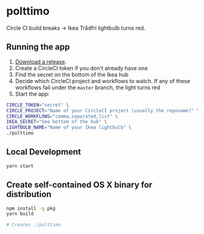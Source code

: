 # polttimo

Circle CI build breaks -> Ikea Trådfri lightbulb turns red.

## Running the app

1. [Download a release](...).
1. Create a CircleCI token if you don't already have one
1. Find the secret on the bottom of the Ikea hub
1. Decide which CircleCI project and workflows to watch. If any of these workflows fail under the `master` branch, the light turns red
1. Start the app:

```bash
CIRCLE_TOKEN="secret" \
CIRCLE_PROJECT="Name of your CircleCI project (usually the reponame)" \
CIRCLE_WORKFLOWS="comma,separated,list" \
IKEA_SECRET="See bottom of the hub" \
LIGHTBULB_NAME="Name of your Ikea lightbulb" \
./polttimo
```

## Local Development

```bash
yarn start
```

## Create self-contained OS X binary for distribution

```bash
npm install -g pkg
yarn build

# Creates ./polttimo
```
